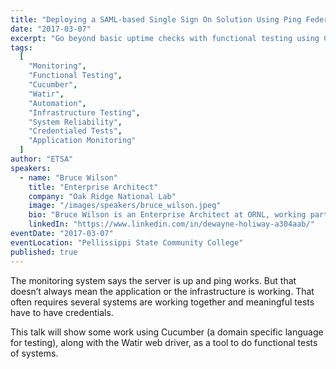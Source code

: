 ```yaml
---
title: "Deploying a SAML-based Single Sign On Solution Using Ping Federate"
date: "2017-03-07"
excerpt: "Go beyond basic uptime checks with functional testing using Cucumber and Watir to ensure your systems and applications are truly working as intended."
tags:
  [
    "Monitoring",
    "Functional Testing",
    "Cucumber",
    "Watir",
    "Automation",
    "Infrastructure Testing",
    "System Reliability",
    "Credentialed Tests",
    "Application Monitoring"
  ]
author: "ETSA"
speakers:
  - name: "Bruce Wilson"
    title: "Enterprise Architect"
    company: "Oak Ridge National Lab"
    image: "/images/speakers/bruce_wilson.jpeg"
    bio: "Bruce Wilson is an Enterprise Architect at ORNL, working particularly on authentication, authorization, remote access, and mobility.  He is a chemist by original training, and he spent 18 years in the chemical industry, working for Eastman Chemical Company, Dow Corning, and the Dow Chemical Company.  Much of that work was very data-intensive, particularly the work on high throughput methods in material sciences.  He migrated from writing tools to help get his own work done to making those tools available to others, to taking on more of an IT role in enabling scientists to do science."
    linkedIn: "https://www.linkedin.com/in/dewayne-holiway-a304aab/"
eventDate: "2017-03-07"
eventLocation: "Pellissippi State Community College"
published: true
---
```


The monitoring system says the server is up and ping works.  But that doesn’t always mean the application or the infrastructure is working.  That often requires several systems are working together and meaningful tests have to have credentials.

This talk will show some work using Cucumber (a domain specific language for testing), along with the Watir web driver, as a tool to do functional tests of systems.
